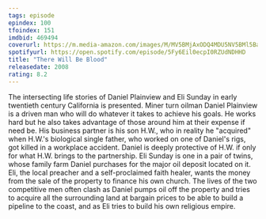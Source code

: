 ```yaml
---
tags: episode
epindex: 100
tfoindex: 151
imdbid: 469494
coverurl: https://m.media-amazon.com/images/M/MV5BMjAxODQ4MDU5NV5BMl5BanBnXkFtZTcwMDU4MjU1MQ@@._V1_SY300_CR0,0,202,300_.jpg
spotifyurl: https://open.spotify.com/episode/5Fy6Eil0ecpI0RZUdNDHHD
title: "There Will Be Blood"
releasedate: 2008
rating: 8.2
---
```


The intersecting life stories of Daniel Plainview and Eli Sunday in early twentieth century California is presented. Miner turn oilman Daniel Plainview is a driven man who will do whatever it takes to achieve his goals. He works hard but he also takes advantage of those around him at their expense if need be. His business partner is his son H.W., who in reality he "acquired" when H.W.'s biological single father, who worked on one of Daniel's rigs, got killed in a workplace accident. Daniel is deeply protective of H.W. if only for what H.W. brings to the partnership. Eli Sunday is one in a pair of twins, whose family farm Daniel purchases for the major oil deposit located on it. Eli, the local preacher and a self-proclaimed faith healer, wants the money from the sale of the property to finance his own church. The lives of the two competitive men often clash as Daniel pumps oil off the property and tries to acquire all the surrounding land at bargain prices to be able to build a pipeline to the coast, and as Eli tries to build his own religious empire.
